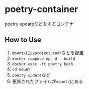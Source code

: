 # poetry-container
poetry updateなどをするコンテナ

## How to Use

1. `mount/`に`pyproject.toml`などを配置
2. `docker compose up -d --build`
3. `docker exec -it poetry bash`
4. `cd mount`
5. `poetry update`など
6. 更新されたファイルが`mount/`にある
